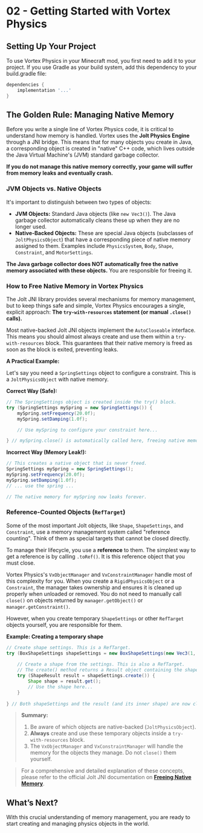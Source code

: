 # 02 - Getting Started with Vortex Physics

## Setting Up Your Project

To use Vortex Physics in your Minecraft mod, you first need to add it to your project. If you use Gradle as your build system, add this dependency to your build.gradle file:

```gradle
dependencies {
    implementation '...' 
}
```

## The Golden Rule: Managing Native Memory

Before you write a single line of Vortex Physics code, it is critical to understand how memory is handled. Vortex uses the **Jolt Physics Engine** through a JNI bridge. This means that for many objects you create in Java, a corresponding object is created in "native" C++ code, which lives outside the Java Virtual Machine's (JVM) standard garbage collector.

**If you do not manage this native memory correctly, your game will suffer from memory leaks and eventually crash.**

### JVM Objects vs. Native Objects

It's important to distinguish between two types of objects:
*   **JVM Objects:** Standard Java objects (like `new Vec3()`). The Java garbage collector automatically cleans these up when they are no longer used.
*   **Native-Backed Objects:** These are special Java objects (subclasses of `JoltPhysicsObject`) that have a corresponding piece of native memory assigned to them. Examples include `PhysicsSystem`, `Body`, `Shape`, `Constraint`, and `MotorSettings`.

**The Java garbage collector does NOT automatically free the native memory associated with these objects.** You are responsible for freeing it.

### How to Free Native Memory in Vortex Physics

The Jolt JNI library provides several mechanisms for memory management, but to keep things safe and simple, Vortex Physics encourages a single, explicit approach: **The `try-with-resources` statement (or manual `.close()` calls).**

Most native-backed Jolt JNI objects implement the `AutoCloseable` interface. This means you should almost always create and use them within a `try-with-resources` block. This guarantees that their native memory is freed as soon as the block is exited, preventing leaks.

**A Practical Example:**

Let's say you need a `SpringSettings` object to configure a constraint. This is a `JoltPhysicsObject` with native memory.

**Correct Way (Safe):**
```java
// The SpringSettings object is created inside the try() block.
try (SpringSettings mySpring = new SpringSettings()) {
    mySpring.setFrequency(20.0f);
    mySpring.setDamping(1.0f);

    // Use mySpring to configure your constraint here...

} // mySpring.close() is automatically called here, freeing native memory.
```

**Incorrect Way (Memory Leak!):**
```java
// This creates a native object that is never freed.
SpringSettings mySpring = new SpringSettings(); 
mySpring.setFrequency(20.0f);
mySpring.setDamping(1.0f);
// ... use the spring ...

// The native memory for mySpring now leaks forever.
```

### Reference-Counted Objects (`RefTarget`)

Some of the most important Jolt objects, like `Shape`, `ShapeSettings`, and `Constraint`, use a memory management system called "reference counting". Think of them as special targets that cannot be closed directly.

To manage their lifecycle, you use a **reference** to them. The simplest way to get a reference is by calling `.toRef()`. It is this reference object that you must close.

Vortex Physics's `VxObjectManager` and `VxConstraintManager` handle most of this complexity for you. When you create a `RigidPhysicsObject` or a `Constraint`, the manager takes ownership and ensures it is cleaned up properly when unloaded or removed. You do not need to manually call `close()` on objects returned by `manager.getObject()` or `manager.getConstraint()`.

However, when you create temporary `ShapeSettings` or other `RefTarget` objects yourself, you are responsible for them.

**Example: Creating a temporary shape**
```java
// Create shape settings. This is a RefTarget.
try (BoxShapeSettings shapeSettings = new BoxShapeSettings(new Vec3(1, 1, 1))) {
    
    // Create a shape from the settings. This is also a RefTarget.
    // The create() method returns a Result object containing the shape.
    try (ShapeResult result = shapeSettings.create()) {
        Shape shape = result.get();
        // Use the shape here...
    }
    
} // Both shapeSettings and the result (and its inner shape) are now closed and freed.
```

> **Summary:**
>
> 1.  Be aware of which objects are native-backed (`JoltPhysicsObject`).
> 2.  **Always** create and use these temporary objects inside a `try-with-resources` block.
> 3.  The `VxObjectManager` and `VxConstraintManager` will handle the memory for the objects they manage. Do not `close()` them yourself.

> For a comprehensive and detailed explanation of these concepts, please refer to the official Jolt JNI documentation on **[Freeing Native Memory](https://stephengold.github.io/jolt-jni-docs/jolt-jni-en/English/free.html)**.

## What’s Next?

With this crucial understanding of memory management, you are ready to start creating and managing physics objects in the world.